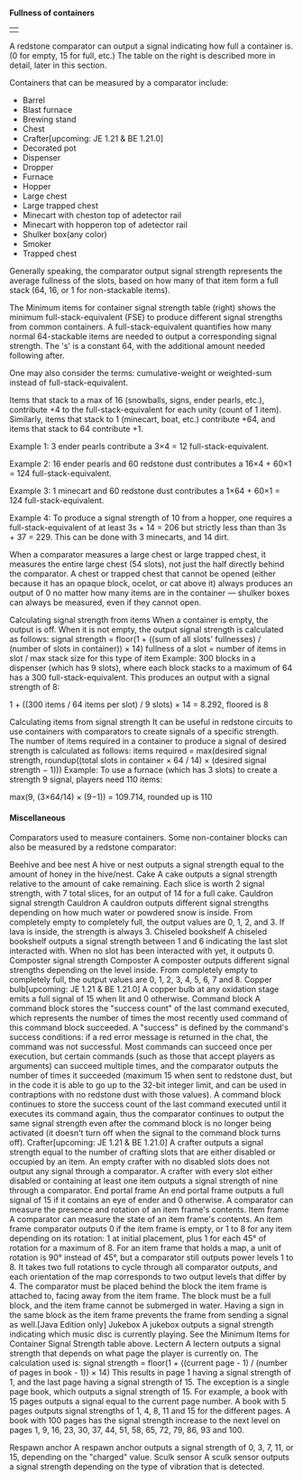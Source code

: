 #### Fullness of containers
|  |
|--|
|  |

A redstone comparator can output a signal indicating how full a container is. (0 for empty, 15 for full, etc.) The table on the right is described more in detail, later in this section.

Containers that can be measured by a comparator include:

- Barrel
- Blast furnace
- Brewing stand
- Chest
- Crafter‌[upcoming: JE 1.21 & BE 1.21.0]
- Decorated pot
- Dispenser
- Dropper
- Furnace
- Hopper
- Large chest
- Large trapped chest
- Minecart with cheston top of adetector rail
- Minecart with hopperon top of adetector rail
- Shulker box(any color)
- Smoker
- Trapped chest

Generally speaking, the comparator output signal strength represents the average fullness of the slots, based on how many of that item form a full stack (64, 16, or 1 for non-stackable items).

The Minimum items for container signal strength table (right) shows the minimum full-stack-equivalent (FSE) to produce different signal strengths from common containers. A full-stack-equivalent quantifies how many normal 64-stackable items are needed to output a corresponding signal strength. The 's' is a constant 64, with the additional amount needed following after.

One may also consider the terms: cumulative-weight or weighted-sum instead of full-stack-equivalent.

Items that stack to a max of 16  (snowballs, signs, ender pearls, etc.), contribute +4 to the full-stack-equivalent for each unity (count of 1 item). Similarly, items that stack to 1 (minecart, boat, etc.) contribute +64, and items that stack to 64 contribute +1.

Example 1: 3 ender pearls contribute a 3×4 = 12 full-stack-equivalent.

Example 2: 16 ender pearls and 60 redstone dust contributes a 16×4 + 60×1 = 124 full-stack-equivalent.

Example 3: 1 minecart and 60 redstone dust contributes a 1×64 + 60×1 = 124 full-stack-equivalent.

Example 4: To produce a signal strength of 10 from a hopper, one requires a full-stack-equivalent of at least 3s + 14 = 206 but strictly less than than 3s + 37 = 229. This can be done with 3 minecarts, and 14 dirt.

When a comparator measures a large chest or large trapped chest, it measures the entire large chest (54 slots), not just the half directly behind the comparator. A chest or trapped chest that cannot be opened (either because it has an opaque block, ocelot, or cat above it) always produces an output of 0 no matter how many items are in the container — shulker boxes can always be measured, even if they cannot open.

Calculating signal strength from items
When a container is empty, the output is off.
When it is not empty, the output signal strength is calculated as follows:
signal strength = floor(1 + ((sum of all slots' fullnesses) / (number of slots in container)) × 14)
fullness of a slot = number of items in slot / max stack size for this type of item
Example: 300 blocks in a dispenser (which has 9 slots), where each block stacks to a maximum of 64 has a 300 full-stack-equivalent. This produces an output with a signal strength of 8:

1 + ((300 items / 64 items per slot) / 9 slots) × 14 = 8.292, floored is 8


Calculating items from signal strength
It can be useful in redstone circuits to use containers with comparators to create signals of a specific strength. The number of items required in a container to produce a signal of desired strength is calculated as follows:
items required = max(desired signal strength, roundup((total slots in container × 64 / 14) × (desired signal strength − 1)))
Example: To use a furnace (which has 3 slots) to create a strength 9 signal, players need 110 items:

max(9, (3×64/14) × (9−1)) = 109.714, rounded up is 110



#### Miscellaneous
Comparators used to measure containers.
Some non-container blocks can also be measured by a redstone comparator:

Beehive and bee nest
A hive or nest outputs a signal strength equal to the amount of honey in the hive/nest.
Cake
A cake outputs a signal strength relative to the amount of cake remaining.  Each slice is worth 2 signal strength, with 7 total slices, for an output of 14 for a full cake.
Cauldron signal strength
Cauldron
A cauldron outputs different signal strengths depending on how much water or powdered snow is inside. From completely empty to completely full, the output values are 0, 1, 2, and 3. If lava is inside, the strength is always 3.
Chiseled bookshelf
A chiseled bookshelf outputs a signal strength between 1 and 6 indicating the last slot interacted with. When no slot has been interacted with yet, it outputs 0.
Composter signal strength
Composter
A composter outputs different signal strengths depending on the level inside. From completely empty to completely full, the output values are 0, 1, 2, 3, 4, 5, 6, 7 and 8.
Copper bulb‌[upcoming: JE 1.21 & BE 1.21.0]
A copper bulb at any oxidation stage emits a full signal of 15 when lit and 0 otherwise.
Command block
A command block stores the "success count" of the last command executed, which represents the number of times the most recently used command of this command block succeeded. A "success" is defined by the command's success conditions: if a red error message is returned in the chat, the command was not successful.
Most commands can succeed once per execution, but certain commands (such as those that accept players as arguments) can succeed multiple times, and the comparator outputs the number of times it succeeded (maximum 15 when sent to redstone dust, but in the code it is able to go up to the 32-bit integer limit, and can be used in contraptions with no redstone dust with those values).
A command block continues to store the success count of the last command executed until it executes its command again, thus the comparator continues to output the same signal strength even after the command block is no longer being activated (it doesn't turn off when the signal to the command block turns off).
Crafter‌[upcoming: JE 1.21 & BE 1.21.0]
A crafter outputs a signal strength equal to the number of crafting slots that are either disabled or occupied by an item. An empty crafter with no disabled slots does not output any signal through a comparator. A crafter with every slot either disabled or containing at least one item outputs a signal strength of nine through a comparator.
End portal frame
An end portal frame outputs a full signal of 15 if it contains an eye of ender and 0 otherwise.
A comparator can measure the presence and rotation of an item frame's contents.
Item frame
A comparator can measure the state of an item frame's contents. An item frame comparator outputs 0 if the item frame is empty, or 1 to 8 for any item depending on its rotation: 1 at initial placement, plus 1 for each 45° of rotation for a maximum of 8.
For an item frame that holds a map, a unit of rotation is 90° instead of 45°, but a comparator still outputs power levels 1 to 8. It takes two full rotations to cycle through all comparator outputs, and each orientation of the map corresponds to two output levels that differ by 4.
The comparator must be placed behind the block the item frame is attached to, facing away from the item frame. The block must be a full block, and the item frame cannot be submerged in water. Having a sign in the same block as the item frame prevents the frame from sending a signal as well.‌[Java Edition  only]
Jukebox
A jukebox outputs a signal strength indicating which music disc is currently playing. See the Minimum Items for Container Signal Strength table above.
Lectern
A lectern outputs a signal strength that depends on what page the player is currently on. The calculation used is:
signal strength = floor(1 + ((current page - 1) / (number of pages in book - 1)) × 14)
This results in page 1 having a signal strength of 1, and the last page having a signal strength of 15. The exception is a single page book, which outputs a signal strength of 15.
For example, a book with 15 pages outputs a signal equal to the current page number.  A book with 5 pages outputs signal strengths of 1, 4, 8, 11 and 15 for the different pages. A book with 100 pages has the signal strength increase to the next level on pages 1, 9, 16, 23, 30, 37, 44, 51, 58, 65, 72, 79, 86, 93 and 100.

Respawn anchor
A respawn anchor outputs a signal strength of 0, 3, 7, 11, or 15, depending on the "charged" value.
Sculk sensor
A sculk sensor outputs a signal strength depending on the type of vibration that is detected.

